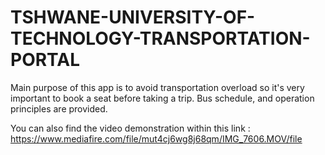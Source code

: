 # TSHWANE-UNIVERSITY-OF-TECHNOLOGY-TRANSPORTATION-PORTAL
Main purpose of this app is to avoid  transportation overload so it's very important to book a seat before taking a trip. Bus schedule, and operation principles are provided.

You can also find the video demonstration within this link : https://www.mediafire.com/file/mut4cj6wg8j68qm/IMG_7606.MOV/file
